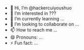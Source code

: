 - 👋 Hi, I’m @hackercuiyoushuo
- 👀 I’m interested in ???
- 🌱 I’m currently learning ...
- 💞️ I’m looking to collaborate on ...
- 📫 How to reach me ...
- 😄 Pronouns: ...
- ⚡ Fun fact: ...

<!---
hackercuiyoushuo/hackercuiyoushuo is a ✨ special ✨ repository because its `README.md` (this file) appears on your GitHub profile.
You can click the Preview link to take a look at your changes.
--->
